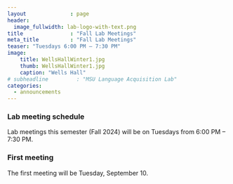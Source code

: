 ```yaml
---
layout              : page
header:
  image_fullwidth: lab-logo-with-text.png
title               : "Fall Lab Meetings"
meta_title          : "Fall Lab Meetings"
teaser: "Tuesdays 6:00 PM – 7:30 PM"
image: 
    title: WellsHallWinter1.jpg
    thumb: WellsHallWinter1.jpg  
    caption: "Wells Hall"
# subheadline         : "MSU Language Acquisition Lab"
categories: 
  - announcements
---
```


### Lab meeting schedule

Lab meetings this semester (Fall 2024) will be on Tuesdays from 6:00 PM – 7:30 PM.

### First meeting

The first meeting will be Tuesday, September 10.